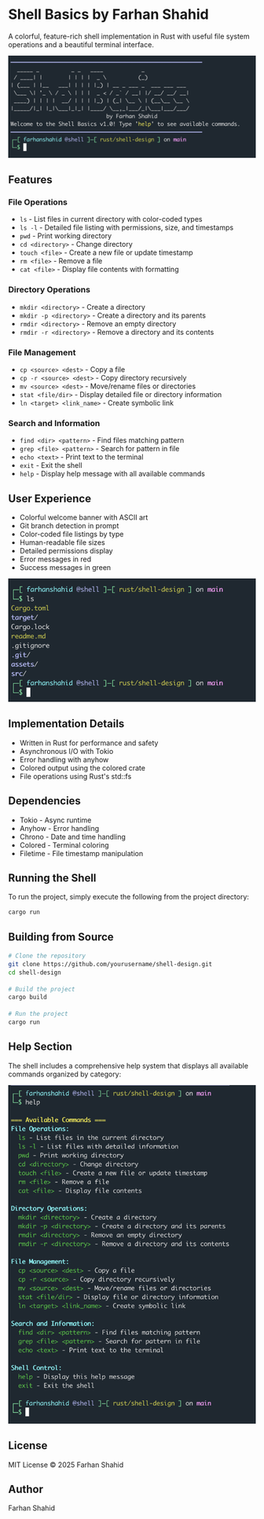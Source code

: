 # Shell Basics by Farhan Shahid

A colorful, feature-rich shell implementation in Rust with useful file system operations and a beautiful terminal interface.

![Welcome Screen](assets/welcome_section.png)

## Features

### File Operations
- `ls` - List files in current directory with color-coded types
- `ls -l` - Detailed file listing with permissions, size, and timestamps
- `pwd` - Print working directory
- `cd <directory>` - Change directory
- `touch <file>` - Create a new file or update timestamp
- `rm <file>` - Remove a file
- `cat <file>` - Display file contents with formatting

### Directory Operations
- `mkdir <directory>` - Create a directory
- `mkdir -p <directory>` - Create a directory and its parents
- `rmdir <directory>` - Remove an empty directory
- `rmdir -r <directory>` - Remove a directory and its contents

### File Management
- `cp <source> <dest>` - Copy a file
- `cp -r <source> <dest>` - Copy directory recursively
- `mv <source> <dest>` - Move/rename files or directories
- `stat <file/dir>` - Display detailed file or directory information
- `ln <target> <link_name>` - Create symbolic link

### Search and Information
- `find <dir> <pattern>` - Find files matching pattern
- `grep <file> <pattern>` - Search for pattern in file
- `echo <text>` - Print text to the terminal
- `exit` - Exit the shell
- `help` - Display help message with all available commands

## User Experience
- Colorful welcome banner with ASCII art
- Git branch detection in prompt
- Color-coded file listings by type
- Human-readable file sizes
- Detailed permissions display
- Error messages in red
- Success messages in green

![Command Demonstrations](assets/demo-cmd.png)

## Implementation Details
- Written in Rust for performance and safety
- Asynchronous I/O with Tokio
- Error handling with anyhow
- Colored output using the colored crate
- File operations using Rust's std::fs

## Dependencies
- Tokio - Async runtime
- Anyhow - Error handling
- Chrono - Date and time handling
- Colored - Terminal coloring
- Filetime - File timestamp manipulation

## Running the Shell

To run the project, simply execute the following from the project directory:
```bash
cargo run
```

## Building from Source

```bash
# Clone the repository
git clone https://github.com/yourusername/shell-design.git
cd shell-design

# Build the project
cargo build

# Run the project
cargo run
```

## Help Section

The shell includes a comprehensive help system that displays all available commands organized by category:

![Help Section](assets/help-section.png)

## License

MIT License © 2025 Farhan Shahid

## Author

Farhan Shahid
